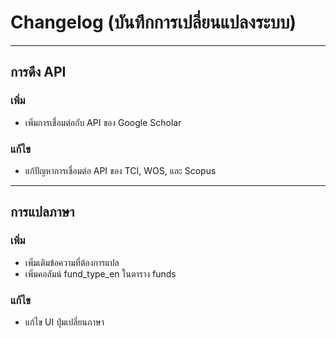 # Changelog (บันทึกการเปลี่ยนแปลงระบบ)
---

## การดึง API 

### เพิ่ม
- เพิ่มการเชื่อมต่อกับ API ของ Google Scholar

### แก้ไข
- แก้ปัญหาการเชื่อมต่อ API ของ TCI, WOS, และ Scopus
---

## การแปลภาษา 

### เพิ่ม
- เพิ่มเติมข้อความที่ต้องการแปล
- เพิ่มคอลัมน์ fund_type_en ในตาราง funds

### แก้ไข
- แก้ไข UI ปุ่มเปลี่ยนภาษา
